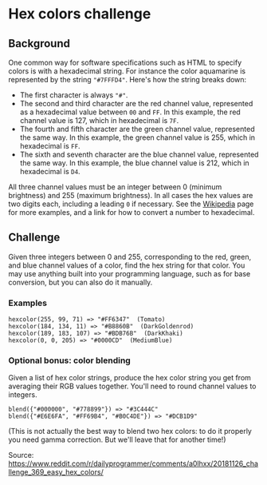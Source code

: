 # Hex colors challenge

## Background

One common way for software specifications such as HTML to specify colors is with a hexadecimal string. For instance the color aquamarine is represented by the string `"#7FFFD4"`. Here's how the string breaks down:

- The first character is always `"#"`.
- The second and third character are the red channel value, represented as a hexadecimal value between `00` and `FF`. In this example, the red channel value is 127, which in hexadecimal is `7F`.
- The fourth and fifth character are the green channel value, represented the same way. In this example, the green channel value is 255, which in hexadecimal is `FF`.
- The sixth and seventh character are the blue channel value, represented the same way. In this example, the blue channel value is 212, which in hexadecimal is `D4`.

All three channel values must be an integer between 0 (minimum brightness) and 255 (maximum brightness). In all cases the hex values are two digits each, including a leading `0` if necessary. See the [Wikipedia](https://en.wikipedia.org/wiki/Web_colors#Converting_RGB_to_hexadecimal) page for more examples, and a link for how to convert a number to hexadecimal.

## Challenge

Given three integers between 0 and 255, corresponding to the red, green, and blue channel values of a color, find the hex string for that color. You may use anything built into your programming language, such as for base conversion, but you can also do it manually.

### Examples

```
hexcolor(255, 99, 71) => "#FF6347"  (Tomato)
hexcolor(184, 134, 11) => "#B8860B"  (DarkGoldenrod)
hexcolor(189, 183, 107) => "#BDB76B"  (DarkKhaki)
hexcolor(0, 0, 205) => "#0000CD"  (MediumBlue)
```

### Optional bonus: color blending

Given a list of hex color strings, produce the hex color string you get from averaging their RGB values together. You'll need to round channel values to integers.
```
blend({"#000000", "#778899"}) => "#3C444C"
blend({"#E6E6FA", "#FF69B4", "#B0C4DE"}) => "#DCB1D9"
```

(This is not actually the best way to blend two hex colors: to do it properly you need gamma correction. But we'll leave that for another time!)

Source: https://www.reddit.com/r/dailyprogrammer/comments/a0lhxx/20181126_challenge_369_easy_hex_colors/
